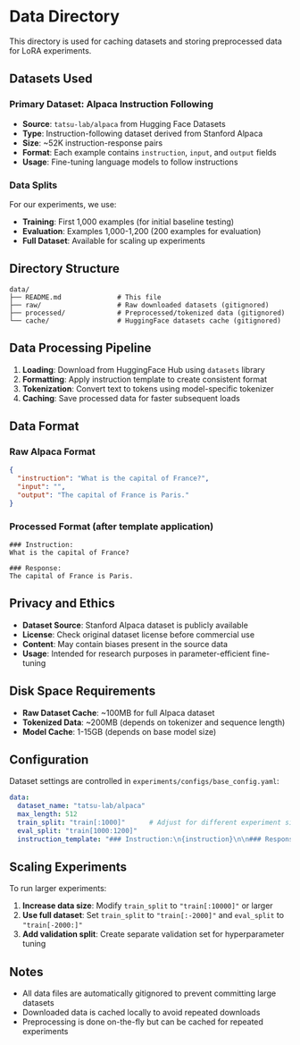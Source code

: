 # Data Directory

This directory is used for caching datasets and storing preprocessed data for LoRA experiments.

## Datasets Used

### Primary Dataset: Alpaca Instruction Following
- **Source**: `tatsu-lab/alpaca` from Hugging Face Datasets
- **Type**: Instruction-following dataset derived from Stanford Alpaca
- **Size**: ~52K instruction-response pairs
- **Format**: Each example contains `instruction`, `input`, and `output` fields
- **Usage**: Fine-tuning language models to follow instructions

### Data Splits

For our experiments, we use:
- **Training**: First 1,000 examples (for initial baseline testing)
- **Evaluation**: Examples 1,000-1,200 (200 examples for evaluation)
- **Full Dataset**: Available for scaling up experiments

## Directory Structure

```
data/
├── README.md              # This file
├── raw/                   # Raw downloaded datasets (gitignored)
├── processed/             # Preprocessed/tokenized data (gitignored) 
└── cache/                 # HuggingFace datasets cache (gitignored)
```

## Data Processing Pipeline

1. **Loading**: Download from HuggingFace Hub using `datasets` library
2. **Formatting**: Apply instruction template to create consistent format
3. **Tokenization**: Convert text to tokens using model-specific tokenizer
4. **Caching**: Save processed data for faster subsequent loads

## Data Format

### Raw Alpaca Format
```json
{
  "instruction": "What is the capital of France?",
  "input": "",
  "output": "The capital of France is Paris."
}
```

### Processed Format (after template application)
```
### Instruction:
What is the capital of France?

### Response:
The capital of France is Paris.
```

## Privacy and Ethics

- **Dataset Source**: Stanford Alpaca dataset is publicly available
- **License**: Check original dataset license before commercial use
- **Content**: May contain biases present in the source data
- **Usage**: Intended for research purposes in parameter-efficient fine-tuning

## Disk Space Requirements

- **Raw Dataset Cache**: ~100MB for full Alpaca dataset
- **Tokenized Data**: ~200MB (depends on tokenizer and sequence length)
- **Model Cache**: 1-15GB (depends on base model size)

## Configuration

Dataset settings are controlled in `experiments/configs/base_config.yaml`:

```yaml
data:
  dataset_name: "tatsu-lab/alpaca"
  max_length: 512
  train_split: "train[:1000]"      # Adjust for different experiment sizes
  eval_split: "train[1000:1200]"
  instruction_template: "### Instruction:\n{instruction}\n\n### Response:\n{output}"
```

## Scaling Experiments

To run larger experiments:

1. **Increase data size**: Modify `train_split` to `"train[:10000]"` or larger
2. **Use full dataset**: Set `train_split` to `"train[:-2000]"` and `eval_split` to `"train[-2000:]"`
3. **Add validation split**: Create separate validation set for hyperparameter tuning

## Notes

- All data files are automatically gitignored to prevent committing large datasets
- Downloaded data is cached locally to avoid repeated downloads
- Preprocessing is done on-the-fly but can be cached for repeated experiments 